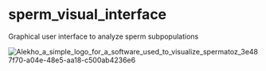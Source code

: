 # sperm_visual_interface
Graphical user interface to analyze sperm subpopulations

![Alekho_a_simple_logo_for_a_software_used_to_visualize_spermatoz_3e487f70-a04e-48e5-aa18-c500ab4236e6](https://user-images.githubusercontent.com/8917953/222530607-9ac9333e-2db9-4b2d-82f2-66235e6921f5.png)
